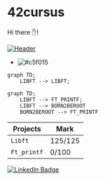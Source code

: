 # 42cursus
Hi there ✋!

[![Header](https://www.42lausanne.ch/wp-content/uploads/2021/02/Holy-Graph.png "Header")](https://42lausanne.ch/formation-informatique-42//)
- ![#c5f015](https://via.placeholder.com/15/c5f015/c5f015.png)

```mermaid
graph TD;
    LIBFT --> LIBFT;
```
```mermaid
graph TD;
    LIBFT --> FT_PRINTF;
    LIBFT --> BORN2BEROOT
    BORN2BEROOT --> FT_PRINTF
```

| Projects | Mark |
| --- | --- |
| `Libft` | 125/125 |
| `Ft_printf` | 0/100 |

[![LinkedIn Badge](https://img.shields.io/badge/LinkedIn-Profile-informational?style=flat&logo=linkedin&logoColor=white&color=0D76A8)](https://www.linkedin.com/in/yassine-bouhaik-34593219a/)

